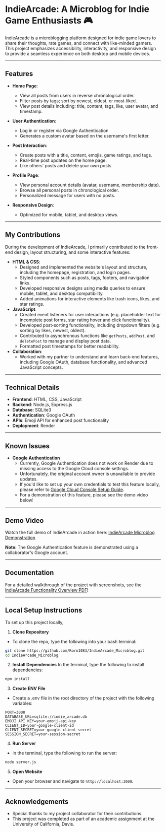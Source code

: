 # IndieArcade: A Microblog for Indie Game Enthusiasts 🎮

IndieArcade is a microblogging platform designed for indie game lovers to share their thoughts, rate games, and connect with like-minded gamers. 
This project emphasizes accessibility, interactivity, and responsive design to provide a seamless experience on both desktop and mobile devices.

---

## Features

- **Home Page**:
  - View all posts from users in reverse chronological order.
  - Filter posts by tags; sort by newest, oldest, or most-liked.
  - View post details including: title, content, tags, like, user avatar, and timestamp.

- **User Authentication**:
  - Log in or register via Google Authentication
  - Generates a custom avatar based on the username's first letter.

- **Post Interaction**:
  - Create posts with a title, content, emojis, game ratings, and tags.
  - Real-time post updates on the home page.
  - Like others' posts and delete your own posts.
 
- **Profile Page**:
  - View personal account details (avatar, username, membership date).
  - Browse all personal posts in chronological order.
  - Personalized message for users with no posts.

- **Responsive Design**:
  - Optimized for mobile, tablet, and desktop views.

---

## My Contributions

During the development of IndieArcade, I primarily contributed to the front-end design, layout structuring, and some interactive features:
- **HTML & CSS**:
  - Designed and implemented the website's layout and structure, including the homepage, registration, and login pages.
  - Styled components such as posts, tags, footers, and navigation links.
  - Developed responsive designs using media queries to ensure mobile, tablet, and desktop compatibility.
  - Added animations for interactive elements like trash icons, likes, and star ratings.
- **JavaScript**:
  - Created event listeners for user interactions (e.g. placeholder text for incomplete post forms, star rating hover and click functionality).
  - Developed post-sorting functionality, including dropdown filters (e.g. sorting by likes, newest, oldest).
  - Contributed to asynchronous functions like `getPosts`, `addPost`, and `deletePost` to manage and display post data.
  - Formatted post timestamps for better readability.
- **Collaboration**:
  - Worked with my partner to understand and learn back-end features, including Google OAuth, database functionality, and advanced JavaScript concepts.

---

## Technical Details

- **Frontend**: HTML, CSS, JavaScript
- **Backend**: Node.js, Express.js
- **Database**: SQLite3
- **Authentication**: Google OAuth
- **APIs**: Emoji API for enhanced post functionality
- **Deployment**: Render

---

## Known Issues

- **Google Authentication**
  - Currently, Google Authentication does not work on Render due to missing access to the Google Cloud console settings.
  - Unfortunately, the original account owner is unavailable to provide updates.
  - If you'd like to set up your own credentials to test this feature locally, please refer to [Google Cloud Console Setup Guide](https://console.cloud.google.com/).
  - For a demonstration of this feature, please see the demo video below!
 
---

## Demo Video

Watch the full demo of IndieArcade in action here: 
[IndieArcade Microblog Demonstration](https://youtu.be/Q_3ZmiVCELs?si=Sk75fCLMMI3z_P_f).

**Note**: The Google Authentication feature is demonstrated using a collaborator's Google account.

---

## Documentation

For a detailed walkthrough of the project with screenshots, see the [IndieArcade Functionality Overview PDF](https://docs.google.com/document/d/1LNlixTRRa_umbLDpKB1SOF_8JIcRNclKMa62kfQHp1E/edit?usp=sharing)!

---

## Local Setup Instructions
To set up this project locally, 
1. **Clone Repository**
- To clone the repo, type the following into your bash terminal:
```bash
git clone https://github.com/Roro1083/IndieArcade_Microblog.git
cd IndieArcade_Microblog
```
2. **Install Dependencies**
In the terminal, type the following to install dependencies:
```bash
npm install
```
3. **Create ENV File**
- Create a .env file in the root directory of the project with the following variables:
```
PORT=3000
DATABASE_URL=sqlite://indie_arcade.db
EMOJI_API_KEY=your-emoji-api-key
CLIENT_ID=your-google-client-id
CLIENT_SECRET=your-google-client-secret
SESSION_SECRET=your-session-secret
```
4. **Run Server**
- In the terminal, type the following to run the server:
```bash
node server.js
```
5. **Open Website**
- Open your browser and navigate to `http://localhost:3000`.

---

## Acknowledgements

- Special thanks to my project collaborator for their contributions.
- This project was completed as part of an academic assignment at the University of California, Davis.
